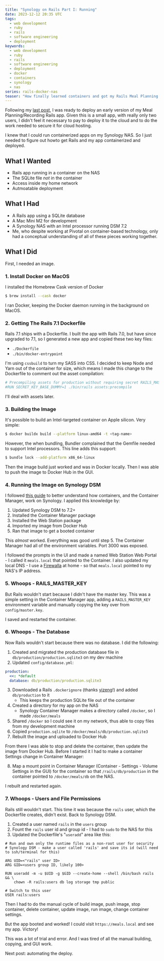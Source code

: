 ```yaml
---
title: "Synology on Rails Part I: Running"
date: 2023-12-12 20:35 UTC
tags:
  - web development
  - ruby
  - rails
  - software engineering
  - deployment
keywords:
  - web development
  - ruby
  - rails
  - software engineering
  - deployment
  - docker
  - containers
  - synology
  - nas
series: rails-docker-nas
teaser: "How finally learned containers and got my Rails Meal Planning app up on running on my Synology NAS."
---
```


[planning]: /covid-19-inspired-meal-planning/
[forms]: /rails-dynamic-polymorphic-forms/
[ignore]: https://gist.github.com/yizeng/eeeb48d6823801061791cc5581f7e1fc
[syn-cm]: https://www.youtube.com/watch?v=aUFpdjfDI6c
[fw]: https://firewalla.com

Following my [last post][forms], I was ready to deploy an early version of my Meal Planning/Recording Rails app. Given this is a small app, with really only two users, I didn't feel it necessary to pay to deploy it to the cloud and to do the work needed to secure it for cloud hosting.

I knew that I could run containerized apps on my Synology NAS. So I just needed to figure out howto get Rails and my app containerized and deployed.

## What I Wanted

- Rails app running in a container on the NAS
- The SQLite file _not_ in the container
- Access inside my home network
- Autmoatable deployment

## What I Had

- A Rails app using a SQLite database
- A Mac Mini M2 for development
- A Synology NAS with an Intel processor running DSM 7.2
- Me, who despite working at Pivotal on container-based technology, only had a conceptual understanding of all of these pieces working together.

## What I Did

First, I needed an image.

### 1. Install Docker on MacOS

I installed the Homebrew Cask version of Docker

```sh
$ brew install --cask docker
```

I ran Docker, keeping the Docker daemon running in the background on MacOS.

### 2. Getting The Rails 7.1 Dockerfile

Rails 7.1 ships with a Dockerfile. I built the app with Rails 7.0, but have since upgraded to 7.1, so I generated a new app and copied these two key files:

- `./Dockerfile`
- `./bin/docker-entrypoint`

I'm using `cssbuild` to turn my SASS into CSS. I decided to keep Node and Yarn out of the container for size, which means I made this change to the Dockerfile to comment out the asset compilation:

```sh
# Precompiling assets for production without requiring secret RAILS_MASTER_KEY 
#RUN SECRET_KEY_BASE_DUMMY=1 ./bin/rails assets:precompile
```

I'll deal with assets later.

### 3. Building the Image

It's possible to build an Intel-targeted container on Apple silicon. Very simple:

```sh
$ docker buildx build --platform linux-amd64 -t <tag-name>
```

However, the when bundling, Bundler complained that the Gemfile needed to support Intel processors.  This line adds this support:

```sh
$ bundle lock --add-platform x86_64-linux
```

Then the image build just worked and was in Docker locally. Then I was able to push the image to Docker Hub in the GUI.

### 4. Running the Image on Synology DSM

I followed [this guide][syn-cm] to better understand how containers, and the Container Manager, work on Synology. I applied this knowledge by:

1. Updated Synology DSM to 7.2+
2. Installed the Container Manager package
3. Installed the Web Station package
4. Imported my image from Docker Hub
5. Ran that image to get a booted container

This _almost_ worked. Everything was good until step 5. The Container Manager had all of the environment variables. Port 3000 was exposed.

I followed the prompts in the UI and made a named Web Station Web Portal - I called it `meals.local` that pointed to the Container. I also updated my local DNS - I use a [Firewalla][fw] at home - so that `meals.local` pointed to my NAS's IP address.

### 5. Whoops - RAILS_MASTER_KEY

But Rails wouldn't start because I didn't have the master key. This was a simple setting in the Container Manager app, adding a `RAILS_MASTER_KEY` environment variable and manually copying the key over from `config/master.key`.

I saved and restarted the container.

### 6. Whoops - The Database

Now Rails wouldn't start because there was no database.  I did the following:

1. Created and migrated the production database file in `db/production/production.sqlite3` on my dev machine
2. Updated `config/database.yml`:

```yaml
production:  
  <<: *default  
  database: db/production/production.sqlite3
 ```

3. Downloaded a Rails `.dockerignore` (thanks [yizeng][ignore]!) and added `db/production` to it
    - This keeps the production SQLite file out of the container
4. Created a directory for my app on the NAS
    - Synology Container Manager makes a directory called `/docker`, so I made `/docker/meals`
5. Shared `/docker` so I could see it on my network, thus able to copy files from my development machine
6. Copied `production.sqlite` to `/docker/meals/db/production.sqlite3`
7. Rebuilt the image and uploaded to Docker Hub

From there I was able to stop and delete the container, then update the image from Docker Hub. Before I started it I had to make a container Settings change in Container Manager:

8. Map a mount point in Container Manager (Container - Settings - Volume Settings in the GUI) for the container so that `/rails/db/production` in the container pointed to `/docker/meals/db` on the NAS.

I rebuilt and restarted again.

###  7. Whoops - Users and File Permissions

Rails still wouldn't start. This time it was because the `rails` user, which the Dockerfile creates, didn't exist. Back to Synology DSM.

1. Created a user named `rails` in the `users` group
2. Fount the `rails` user id and group id - I had to `sudo` to the NAS for this
3. Updated the Dockerfile's "`useradd`" area like this:

```docker
# Run and own only the runtime files as a non-root user for security  
# Synology DSM - make a user called 'rails' and save its id (will need to ssh/terminal for this)  

ARG UID=<"rails" user ID>  
ARG GID=<users group ID, likely 100>  

RUN useradd -m -u $UID -g $GID --create-home --shell /bin/bash rails && \  
    chown -R rails:users db log storage tmp public

# Switch to this user
USER rails:users
```

Then I had to do the manual cycle of build image, push image, stop container, delete container, update image, run image, change container settings.

But the app booted and worked! I could visit `https://meals.local` and see my app. Victory!

This was a lot of trial and error. And I was tired of all the manual building, copying, and GUI work. 

Next post: automating the deploy.


